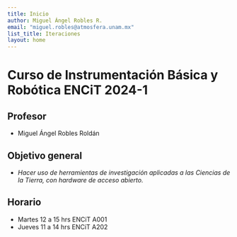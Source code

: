 ```yaml
---
title: Inicio
author: Miguel Ángel Robles R.
email: "miguel.robles@atmosfera.unam.mx"
list_title: Iteraciones
layout: home
---
```


# Curso de Instrumentación Básica y Robótica ENCiT 2024-1
## Profesor
* Miguel Ángel Robles Roldán

## Objetivo general
* *Hacer uso de herramientas de investigación aplicadas a las Ciencias de la Tierra, con hardware de acceso abierto.*

## Horario
* Martes 12 a 15 hrs ENCiT A001
* Jueves 11 a 14 hrs ENCiT A202


 
